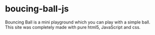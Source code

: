 # boucing-ball-js
Bouncing Ball is a mini playground which you can play with a simple ball.
This site was completely made with pure html5, JavaScript and css.
